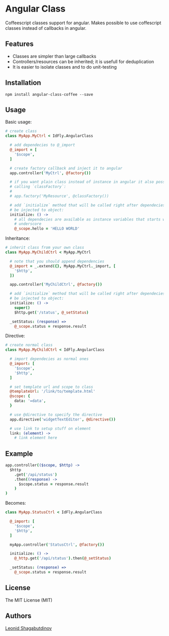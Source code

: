 Angular Class
=============

Coffeescript classes support for angular. Makes possible to use coffescript
classes instead of callbacks in angular.


Features
--------

  * Classes are simpler than large callbacks
  * Controllers/resources can be inherited; it is usefull for deduplication
  * It is easier to isolate classes and to do unit-testing


Installation
------------

`npm install angular-class-coffee --save`


Usage
-----

Basic usage:

```coffeescript
# create class
class MyApp.MyCtrl < IdFly.AngularClass

  # add dependecies to @_import
  @_import = [
    '$scope',
  ]

  # create factory callback and inject it to angular
  app.controller('MyCtrl', @factory())

  # if you want plain class instead of instance in angular it also possible by
  # calling `classFactory`:
  #
  # app.factory('MyResource', @classFactory())

  # add `initialize` method that will be called right after dependecies will
  # be injected to object:
  initialize: () ->
    # all dependecies are available as instance variables that starts with
    # underscore
    @_scope.hello = 'HELLO WORLD'
```

Inheritance:

```coffeescript
# inherit class from your own class
class MyApp.MyChildCtrl < MyApp.MyCtrl

  # note that you should append dependencies
  @_import = _.extend({}, MyApp.MyCtrl._import, [
    '$http',
  ])

  app.controller('MyChildCtrl', @factory())

  # add `initialize` method that will be called right after dependecies will
  # be injected to object:
  initialize: () ->
    super()
    $http.get('/status', @_setStatus)

  _setStatus: (response) =>
    @_scope.status = response.result
```

Directive:

```coffeescript
# create normal class
class MyApp.MyChildCtrl < IdFly.AngularClass

  # import dependecies as normal ones
  @_import: [
    '$scope',
    '$http',
  ]

  # set template url and scope to class
  @templateUrl: '/link/to/template.html'
  @scope: {
    data: '=data',
  }

  # use @directive to specify the directive
  app.directive('widgetTextEditor', @directive())

  # use link to setup stuff on element
  link: (element) ->
    # link element here
```


Example
-------

```coffeescript
app.controller(($scope, $http) ->
  $http
    .get('/api/status')
    .then((response) ->
      $scope.status = response.result
    )
)
```

Becomes:

```coffeescript
class MyApp.StatusCtrl < IdFly.AngularClass

  @_import: [
    '$scope',
    '$http',
  ]

  myApp.controller('StatusCtrl', @factory())

  initialize: () ->
    @_http.get('/api/status').then(@_setStatus)

  _setStatus: (response) =>
    @_scope.status = response.result
```


License
-------

The MIT License (MIT)


Authors
-------

[Leonid Shagabutdinov](http://github.com/shagabutdinov)

